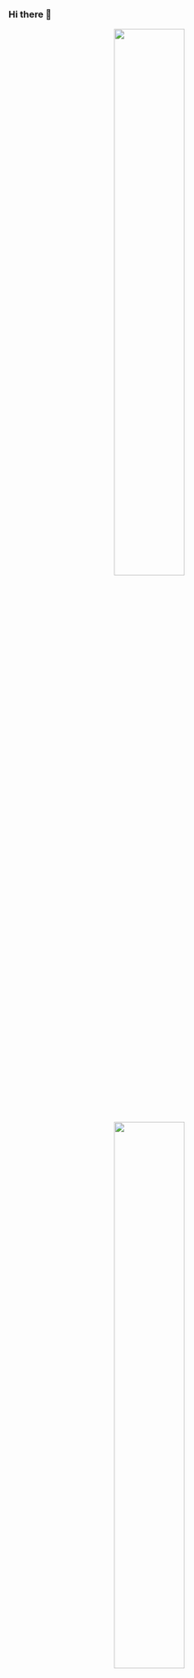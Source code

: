 ### Hi there 👋

<!--
**adrianaluisadc/adrianaluisadc** is a ✨ _special_ ✨ repository because its `README.md` (this file) appears on your GitHub profile.

Here are some ideas to get you started:

- 🔭 I’m currently working on ...
- 🌱 I’m currently learning ...
- 👯 I’m looking to collaborate on ...
- 🤔 I’m looking for help with ...
- 💬 Ask me about ...
- 📫 How to reach me: ...
- 😄 Pronouns: ...
- ⚡ Fun fact: ...
-->



<p align="center">
  <img width="50%" src="https://github-readme-stats.vercel.app/api?username=adrianaluisadc&show_icons=true&theme=radical&count_private=true&hide=stars" />
   <img width="50%" src="https://github-readme-stats.vercel.app/api/top-langs/?username=adrianaluisadc&layout=compact&theme=radical" />
  <img width="50%" src="https://github-readme-streak-stats.herokuapp.com/?user=adrianaluisadc&theme=radical" />
</p>
  



